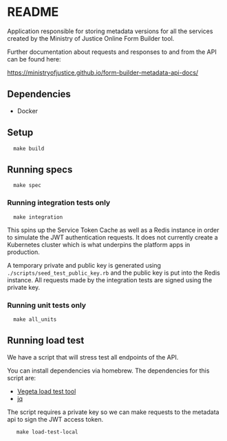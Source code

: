 # README

Application responsible for storing metadata versions for all the services created by the
Ministry of Justice Online Form Builder tool.

Further documentation about requests and responses to and from the API can be found here:

https://ministryofjustice.github.io/form-builder-metadata-api-docs/

## Dependencies

* Docker

## Setup

```
  make build
```

## Running specs

```
  make spec
```

### Running integration tests only

```
  make integration
```

This spins up the Service Token Cache as well as a Redis instance in order to simulate the
JWT authentication requests. It does not currently create a Kubernetes cluster which is
what underpins the platform apps in production.

A temporary private and public key is generated using `./scripts/seed_test_public_key.rb`
and the public key is put into the Redis instance. All requests made by the integration
tests are signed using the private key.

### Running unit tests only

```
  make all_units
```

## Running load test

We have a script that will stress test all endpoints of the API.

You can install dependencies via homebrew. The dependencies for this script are:

* [Vegeta load test tool](https://github.com/tsenart/vegeta)
* [jq](https://formulae.brew.sh/formula/jq)

The script requires a private key so we can make requests to the
metadata api to sign the JWT access token.

```
   make load-test-local
```
